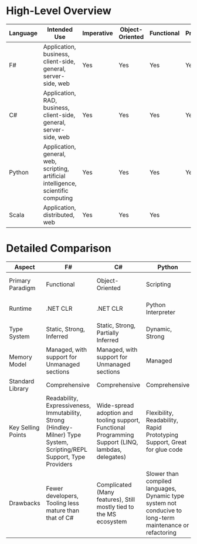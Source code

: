 # High-Level Overview

| Language | Intended Use                                                                        | Imperative | Object-Oriented | Functional | Procedural | Generic | Reflective | Event-Driven | Other Paradigm(s)      |
|----------|-------------------------------------------------------------------------------------|------------|-----------------|------------|------------|---------|------------|--------------|------------------------|
| F#       | Application, business, client-side, general, server-side, web                       | Yes        | Yes             | Yes        | Yes        | Yes     | Yes        | Yes          |                        |
| C#       | Application, RAD, business, client-side, general, server-side, web                  | Yes        | Yes             | Yes        | Yes        | Yes     | Yes        | Yes          | Structured, Concurrent |
| Python   | Application, general, web, scripting, artificial intelligence, scientific computing | Yes        | Yes             | Yes        | Yes        |         | Yes        |              | Aspect-Oriented        |
| Scala    | Application, distributed, web                                                       | Yes        | Yes             | Yes        |            | Yes     | Yes        | Yes          |                        |

# Detailed Comparison

| Aspect                  | F#                                                                                                                     | C#                                                                                                  | Python                                                                                                    | Scala                                                                                                                 |
|-------------------------|------------------------------------------------------------------------------------------------------------------------|-----------------------------------------------------------------------------------------------------|-----------------------------------------------------------------------------------------------------------|-----------------------------------------------------------------------------------------------------------------------|
| Primary Paradigm        | Functional                                                                                                             | Object-Oriented                                                                                     | Scripting                                                                                                 | Object-Oriented and Functional                                                                                        |
| Runtime                 | .NET CLR                                                                                                               | .NET CLR                                                                                            | Python Interpreter                                                                                        | JVM (Java Virtual Machine)                                                                                            |
| Type System             | Static, Strong, Inferred                                                                                               | Static, Strong, Partially Inferred                                                                  | Dynamic, Strong                                                                                           | Static, Strong, Inferred                                                                                              |
| Memory Model            | Managed, with support for Unmanaged sections                                                                           | Managed, with support for Unmanaged sections                                                        | Managed                                                                                                   | Java Memory Model (Managed)                                                                                           |
| Standard Library        | Comprehensive                                                                                                          | Comprehensive                                                                                       | Comprehensive                                                                                             | Comprehensive                                                                                                         |
| Key Selling Points      | Readability, Expressiveness, Immutability, Strong (Hindley-Milner) Type System, Scripting/REPL Support, Type Providers | Wide-spread adoption and tooling support, Functional Programming Support (LINQ, lambdas, delegates) | Flexibility, Readability, Rapid Prototyping Support, Great for glue code                                  | Scalable language, designed to grow with a programmers requirements. Implementation language of the Spark frameworks. |
| Drawbacks               | Fewer developers, Tooling less mature than that of C#                                                                  | Complicated (Many features), Still mostly tied to the MS ecosystem                                  | Slower than compiled languages, Dynamic type system not conducive to long-term maintenance or refactoring | Steep learning curve (subjective)                                                                                     |